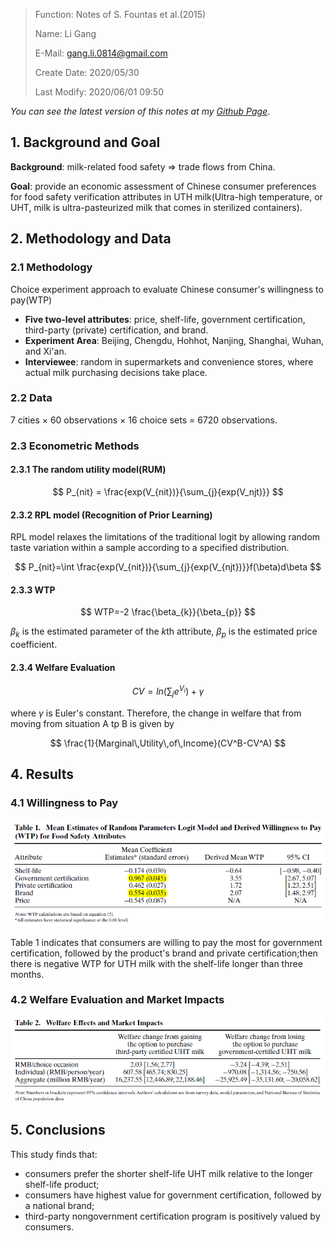 > Function: Notes of S. Fountas et al.(2015)
>
> Name: Li Gang
>
> E-Mail: gang.li.0814@gmail.com
>
> Create Date: 2020/05/30
>
> Last Modify: 2020/06/01 09:50

_You can see the latest version of this notes at my [Github Page](https://github.com/GangLi-0814/PyStaData/blob/master/Notes/Paper_Notes/Notes_David_2011/Notes_David_2011.md)_.

## 1. Background and Goal

**Background**: milk-related food safety $\Rightarrow$ trade flows from China.

**Goal**: provide an economic assessment of Chinese consumer preferences for food safety verification attributes in UTH milk(Ultra-high temperature, or UHT, milk is ultra-pasteurized milk that comes in sterilized containers).

## 2. Methodology and Data

### 2.1 Methodology

Choice experiment approach to evaluate Chinese consumer's willingness to pay(WTP)

- **Five two-level attributes**: price, shelf-life, government certification, third-party (private) certification, and brand.
- **Experiment Area**: Beijing, Chengdu, Hohhot, Nanjing, Shanghai, Wuhan, and Xi'an.
- **Interviewee**: random in supermarkets and convenience stores, where actual milk purchasing decisions take place.

### 2.2 Data

7 cities $\times$ 60 observations $\times$ 16 choice sets = 6720 observations.

### 2.3 Econometric Methods

#### 2.3.1 The random utility model(RUM)

$$
P_{nit} = \frac{exp(V_{nit})}{\sum_{j}{exp(V_njt)}}
$$

#### 2.3.2 RPL model (Recognition of Prior Learning)

RPL model relaxes the limitations of the traditional logit by allowing random taste variation within a sample according to a specified distribution.

$$
P_{nit}=\int \frac{exp(V_{nit})}{\sum_{j}{exp(V_{njt})}}f(\beta)d\beta
$$

#### 2.3.3 WTP

$$
WTP=-2 \frac{\beta_{k}}{\beta_{p}}
$$

$\beta_{k}$ is the estimated parameter of the $k$th attribute, $\beta_{p}$ is the estimated price coefficient.

#### 2.3.4 Welfare Evaluation

$$
CV = ln(\sum_{j}{e^{V_{i}}})+ \gamma
$$

where $\gamma$ is Euler's constant. Therefore, the change in welfare that from moving from situation A tp B is given by

$$
\frac{1}{Marginal\,Utility\,of\,Income}(CV^B-CV^A)
$$

## 4. Results

### 4.1 Willingness to Pay

![](./images/1.png)

Table 1 indicates that consumers are willing to pay the most for government certification, followed by the product's brand and private certification;then there is negative WTP for UTH milk with the shelf-life longer than three months.

### 4.2 Welfare Evaluation and Market Impacts

![](./images/2.png)

## 5. Conclusions

This study finds that:

- consumers prefer the shorter shelf-life UHT milk relative to the longer shelf-life product;
- consumers have highest value for government certification, followed by a national brand;
-  third-party nongovernment certification program is positively valued by consumers.